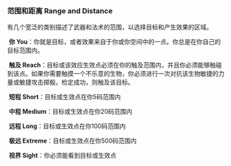 ### 范围和距离	Range and Distance

​		有几个宽泛的类别描述了武器和法术的范围，以选择目标和产生效果的区域。

​		**你 You**：你就是目标，或者效果来自于你或你空间中的一点。你总是在你自己的目标范围内。

​		**触及 Reach**：目标或该效应生效点必须在你的触及范围内，并且你必须能够触碰到该点。如果你需要触摸一个不乐意的生物，你必须进行一次对抗该生物敏捷的力量或敏捷攻击掷骰。检定成功，则触及该目标。

​		**短程 Short**：目标或生效点在你5码范围内

​		**中程 Medium**：目标或生效点在你20码范围内

​		**远程 Long**：目标或生效点在你100码范围内

​		**极远 Extreme**：目标或生效点在你500码范围内

​		**视界 Sight**：你必须能看到目标或生效点